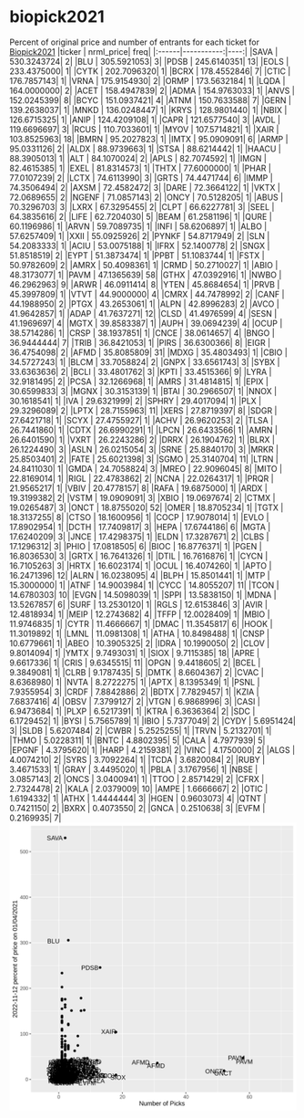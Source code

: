 # biopick2021
Percent of original price and number of entrants for each ticket for [Biopick2021](https://twitter.com/hashtag/Biopick2021)
|ticker |  nrml_price| freq|
|:------|-----------:|----:|
|SAVA   | 530.3243724|    2|
|BLU    | 305.5921053|    3|
|PDSB   | 245.6140351|   13|
|EOLS   | 233.4375000|    1|
|CYTK   | 202.7096320|    1|
|BCRX   | 178.4552846|    7|
|CTIC   | 176.7857143|    1|
|VRNA   | 175.9154930|    2|
|ORMP   | 173.5632184|    1|
|LQDA   | 164.0000000|    2|
|ACET   | 158.4947839|    2|
|ADMA   | 154.9763033|    1|
|ANVS   | 152.0245399|    8|
|BCYC   | 151.0937421|    4|
|ATNM   | 150.7633588|    7|
|GERN   | 139.2638037|    1|
|MNKD   | 136.0248447|    1|
|KRYS   | 128.9801440|    1|
|NBIX   | 126.6715325|    1|
|ANIP   | 124.4209108|    1|
|CAPR   | 121.6577540|    3|
|AVDL   | 119.6696697|    3|
|RCUS   | 110.7033601|    1|
|MYOV   | 107.5714821|    1|
|XAIR   | 103.8525963|   18|
|BMRN   |  95.2027823|    1|
|IMTX   |  95.0909091|    6|
|ARMP   |  95.0331126|    2|
|ALDX   |  88.9739663|    1|
|STSA   |  88.6214442|    1|
|HAACU  |  88.3905013|    1|
|ALT    |  84.1070024|    2|
|APLS   |  82.7074592|    1|
|IMGN   |  82.4615385|    1|
|EXEL   |  81.8314573|    1|
|THTX   |  77.6000000|    1|
|PHAR   |  77.0107239|    2|
|LCTX   |  74.6113990|    3|
|GRTS   |  74.4471744|    6|
|IMMP   |  74.3506494|    2|
|AXSM   |  72.4582472|    3|
|DARE   |  72.3664122|    1|
|VKTX   |  72.0689655|    2|
|NGENF  |  71.0857143|    2|
|ONCY   |  70.5128205|    1|
|ABUS   |  70.3296703|    3|
|LXRX   |  67.3295455|    2|
|CLPT   |  66.6227781|    3|
|SEEL   |  64.3835616|    2|
|LIFE   |  62.7204030|    5|
|BEAM   |  61.2581196|    1|
|QURE   |  60.1196986|    1|
|ARVN   |  59.7089735|    1|
|INFI   |  58.6206897|    1|
|ALBO   |  57.6257409|    1|
|XXII   |  55.0925926|    2|
|PYNKF  |  54.8717949|    2|
|SLN    |  54.2083333|    1|
|ACIU   |  53.0075188|    1|
|IFRX   |  52.1400778|    2|
|SNGX   |  51.8518519|    2|
|EYPT   |  51.3873474|    1|
|PPBT   |  51.1083744|    1|
|FSTX   |  50.9782609|    2|
|AMRX   |  50.4098361|    1|
|CRMD   |  50.2710027|    1|
|ABIO   |  48.3173077|    1|
|PAVM   |  47.1365639|   58|
|GTHX   |  47.0392916|    1|
|NWBO   |  46.2962963|    9|
|ARWR   |  46.0911414|    8|
|YTEN   |  45.8684654|    1|
|PRVB   |  45.3997809|    1|
|VTVT   |  44.9000000|    4|
|CMRX   |  44.7478992|    2|
|CANF   |  44.1988950|    2|
|PTGX   |  43.2653061|    1|
|ALPN   |  42.8996283|    2|
|AVCO   |  41.9642857|    1|
|ADAP   |  41.7637271|   12|
|CLSD   |  41.4976599|    4|
|SESN   |  41.1969697|    4|
|MGTX   |  39.8583387|    1|
|AUPH   |  39.0694239|    4|
|OCUP   |  38.5714286|    1|
|CRSP   |  38.1937851|    1|
|CNCE   |  38.0614657|    4|
|BNGO   |  36.9444444|    7|
|TRIB   |  36.8421053|    1|
|PIRS   |  36.6300366|    8|
|EIGR   |  36.4754098|    2|
|AFMD   |  35.8085809|   31|
|MDXG   |  35.4803493|    1|
|CBIO   |  34.5727243|    1|
|BLCM   |  33.7058824|    2|
|GNPX   |  33.6561743|    3|
|SYBX   |  33.6363636|    2|
|BCLI   |  33.4801762|    3|
|KPTI   |  33.4515366|    9|
|LYRA   |  32.9181495|    2|
|PCSA   |  32.1266968|    1|
|AMRS   |  31.4814815|    1|
|EPIX   |  30.6599833|    3|
|MGNX   |  30.3153139|    1|
|BTAI   |  30.2966507|    1|
|NNOX   |  30.1618541|    1|
|IVA    |  29.6321999|    2|
|SPHRY  |  29.4017094|    1|
|PLX    |  29.3296089|    2|
|LPTX   |  28.7155963|   11|
|XERS   |  27.8719397|    8|
|SDGR   |  27.6421718|    1|
|SCYX   |  27.4755927|    1|
|ACHV   |  26.9620253|    2|
|TLSA   |  26.7441860|    1|
|CDTX   |  26.6990291|    1|
|LPCN   |  26.6433566|    1|
|AMRN   |  26.6401590|    1|
|VXRT   |  26.2243286|    2|
|DRRX   |  26.1904762|    1|
|BLRX   |  26.1224490|    3|
|ASLN   |  26.0215054|    3|
|SRNE   |  25.8840170|    3|
|MRKR   |  25.8503401|    2|
|FATE   |  25.6021398|    3|
|SGMO   |  25.3140704|   11|
|LTRN   |  24.8411030|    1|
|GMDA   |  24.7058824|    3|
|MREO   |  22.9096045|    8|
|MITO   |  22.8169014|    1|
|RIGL   |  22.4783862|    2|
|NCNA   |  22.0264317|    1|
|PRQR   |  21.9565217|    1|
|VBIV   |  20.4778157|    8|
|RAFA   |  19.6875000|    1|
|ARDX   |  19.3199382|    2|
|VSTM   |  19.0909091|    3|
|XBIO   |  19.0697674|    2|
|CTMX   |  19.0265487|    3|
|ONCT   |  18.8755020|   52|
|OMER   |  18.8705234|    1|
|TGTX   |  18.3137255|    8|
|CTSO   |  18.1600956|    1|
|COCP   |  17.9078014|    1|
|EVLO   |  17.8902954|    1|
|DCTH   |  17.7409817|    3|
|HEPA   |  17.6744186|    6|
|MGTA   |  17.6240209|    3|
|JNCE   |  17.4298375|    1|
|ELDN   |  17.3287671|    2|
|CLBS   |  17.1296312|    3|
|PHIO   |  17.0818505|    6|
|BIOC   |  16.8776371|    1|
|PGEN   |  16.8036530|    3|
|GRTX   |  16.7641326|    1|
|DTIL   |  16.7616876|    1|
|CYCN   |  16.7105263|    3|
|HRTX   |  16.6023174|    1|
|OCUL   |  16.4074260|    1|
|APTO   |  16.2471396|   12|
|ALRN   |  16.0238095|    4|
|BLPH   |  15.8501441|    1|
|MTP    |  15.3000000|    1|
|ATNF   |  14.9003984|    1|
|CYCC   |  14.8055207|   11|
|TCON   |  14.6780303|   10|
|EVGN   |  14.5098039|    1|
|SPPI   |  13.5838150|    1|
|MDNA   |  13.5267857|    6|
|SURF   |  13.2530120|    1|
|RGLS   |  12.6153846|    3|
|AVIR   |  12.4818934|    1|
|MEIP   |  12.2743682|    4|
|TFFP   |  12.0028409|    1|
|MBIO   |  11.9746835|    1|
|CYTR   |  11.4666667|    1|
|DMAC   |  11.3545817|    6|
|HOOK   |  11.3019892|    1|
|LMNL   |  11.0981308|    1|
|ATHA   |  10.8498488|    1|
|CNSP   |  10.6779661|    1|
|ABEO   |  10.3905325|    2|
|IDRA   |  10.1990050|    2|
|CLOV   |   9.8014094|    1|
|YMTX   |   9.7493031|    1|
|SIOX   |   9.7115385|   18|
|APRE   |   9.6617336|    1|
|CRIS   |   9.6345515|   11|
|OPGN   |   9.4418605|    2|
|BCEL   |   9.3849081|    1|
|CLRB   |   9.1787435|    5|
|DMTK   |   8.6604367|    2|
|CVAC   |   8.6368980|    1|
|NVTA   |   8.2722275|    1|
|APTX   |   8.1395349|    1|
|PSNL   |   7.9355954|    3|
|CRDF   |   7.8842886|    2|
|BDTX   |   7.7829457|    1|
|KZIA   |   7.6837416|    4|
|OBSV   |   7.3799127|    2|
|VTGN   |   6.9868996|    3|
|CASI   |   6.9473684|    1|
|PLXP   |   6.5217391|    1|
|KTRA   |   6.3636364|    2|
|SDC    |   6.1729452|    1|
|BYSI   |   5.7565789|    1|
|IBIO   |   5.7377049|    2|
|CYDY   |   5.6951424|    3|
|SLDB   |   5.6207484|    2|
|CWBR   |   5.2525255|    1|
|TRVN   |   5.2132701|    1|
|THMO   |   5.0228311|    1|
|BNTC   |   4.8802395|    5|
|CALA   |   4.7977939|    5|
|EPGNF  |   4.3795620|    1|
|HARP   |   4.2159381|    2|
|VINC   |   4.1750000|    2|
|ALGS   |   4.0074210|    2|
|SYRS   |   3.7092264|    1|
|TCDA   |   3.6820084|    2|
|RUBY   |   3.4671533|    1|
|GRAY   |   3.4495020|    1|
|PBLA   |   3.1767956|    1|
|NBSE   |   3.0857143|    2|
|ONCS   |   3.0400941|    1|
|TTOO   |   2.8571429|    2|
|CFRX   |   2.7324478|    2|
|KALA   |   2.0379009|   10|
|AMPE   |   1.6666667|    2|
|OTIC   |   1.6194332|    1|
|ATHX   |   1.4444444|    3|
|HGEN   |   0.9603073|    4|
|QTNT   |   0.7421150|    2|
|BXRX   |   0.4073550|    2|
|GNCA   |   0.2510638|    3|
|EVFM   |   0.2169935|    7|
![retvspicks](biopicks.png?raw=true)
